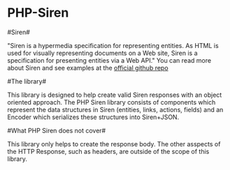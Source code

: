 PHP-Siren
=========

#Siren#

"Siren is a hypermedia specification for representing entities. 
As HTML is used for visually representing documents on a Web site,
Siren is a specification for presenting entities via a Web API." You can
read more about Siren and see examples at the [official github repo](https://github.com/kevinswiber/siren)

#The library#

This library is designed to help create valid Siren responses with an object
oriented approach. The PHP Siren library consists of components which represent
the data structures in Siren (entities, links, actions, fields) and an Encoder which serializes
these structures into Siren+JSON. 

#What PHP Siren does not cover#

This library only helps to create the response body. The other asspects of
the HTTP Response, such as headers, are outside of the scope of this library.
